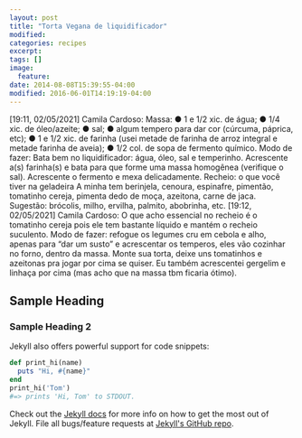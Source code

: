 ```yaml
---
layout: post
title: "Torta Vegana de liquidificador"
modified:
categories: recipes
excerpt:
tags: []
image:
  feature:
date: 2014-08-08T15:39:55-04:00
modified: 2016-06-01T14:19:19-04:00
---
```


[19:11, 02/05/2021] Camila Cardoso: Massa:
● 1 e 1/2 xic. de água;
● 1/4 xic. de óleo/azeite;
● sal;
● algum tempero para dar cor (cúrcuma,
páprica, etc);
● 1 e 1/2 xic. de farinha (usei metade de
farinha de arroz integral e metade
farinha de aveia);
● 1/2 col. de sopa de fermento químico.
Modo de fazer:
Bata bem no liquidificador: água, óleo, sal e
temperinho. Acrescente a(s) farinha(s) e
bata para que forme uma massa
homogênea (verifique o sal). Acrescente o
fermento e mexa delicadamente.
Recheio: o que você tiver na geladeira
A minha tem berinjela, cenoura, espinafre,
pimentão, tomatinho cereja, pimenta dedo
de moça, azeitona, carne de jaca.
Sugestão: brócolis, milho, ervilha, palmito,
abobrinha, etc.
[19:12, 02/05/2021] Camila Cardoso: O que acho essencial no recheio é o
tomatinho cereja pois ele tem bastante
líquido e mantém o recheio suculento.
Modo de fazer: refogue os legumes cru em
cebola e alho, apenas para “dar um susto” e
acrescentar os temperos, eles vão cozinhar
no forno, dentro da massa.
Monte sua torta, deixe uns tomatinhos e
azeitonas pra jogar por cima se quiser. Eu
também acrescentei gergelim e linhaça por
cima (mas acho que na massa tbm ficaria
ótimo).

## Sample Heading

### Sample Heading 2

Jekyll also offers powerful support for code snippets:

```ruby
def print_hi(name)
  puts "Hi, #{name}"
end
print_hi('Tom')
#=> prints 'Hi, Tom' to STDOUT.
```

Check out the [Jekyll docs][jekyll] for more info on how to get the most out of Jekyll. File all bugs/feature requests at [Jekyll's GitHub repo][jekyll-gh].

[jekyll-gh]: https://github.com/jekyll/jekyll
[jekyll]:    http://jekyllrb.com
